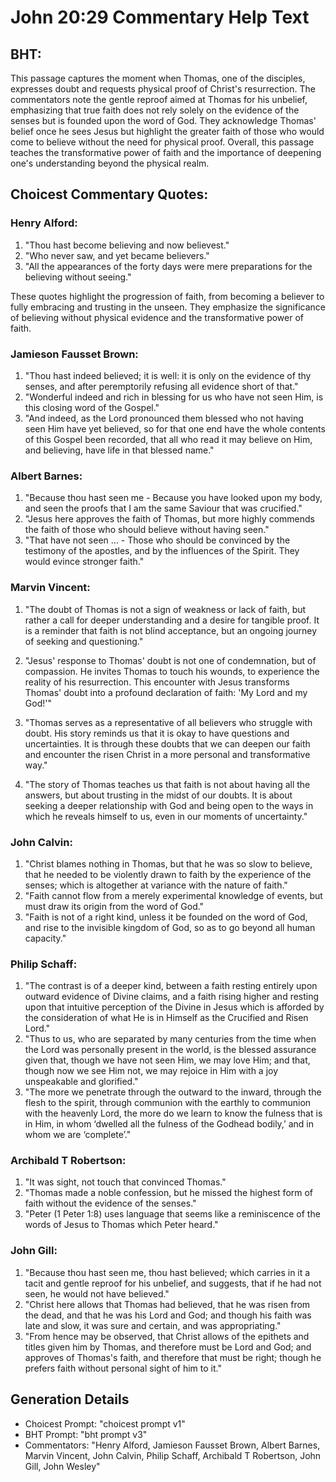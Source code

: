 # John 20:29 Commentary Help Text

## BHT:
This passage captures the moment when Thomas, one of the disciples, expresses doubt and requests physical proof of Christ's resurrection. The commentators note the gentle reproof aimed at Thomas for his unbelief, emphasizing that true faith does not rely solely on the evidence of the senses but is founded upon the word of God. They acknowledge Thomas' belief once he sees Jesus but highlight the greater faith of those who would come to believe without the need for physical proof. Overall, this passage teaches the transformative power of faith and the importance of deepening one's understanding beyond the physical realm.

## Choicest Commentary Quotes:
### Henry Alford:
1. "Thou hast become believing and now believest."
2. "Who never saw, and yet became believers."
3. "All the appearances of the forty days were mere preparations for the believing without seeing."

These quotes highlight the progression of faith, from becoming a believer to fully embracing and trusting in the unseen. They emphasize the significance of believing without physical evidence and the transformative power of faith.

### Jamieson Fausset Brown:
1. "Thou hast indeed believed; it is well: it is only on the evidence of thy senses, and after peremptorily refusing all evidence short of that." 
2. "Wonderful indeed and rich in blessing for us who have not seen Him, is this closing word of the Gospel." 
3. "And indeed, as the Lord pronounced them blessed who not having seen Him have yet believed, so for that one end have the whole contents of this Gospel been recorded, that all who read it may believe on Him, and believing, have life in that blessed name."

### Albert Barnes:
1. "Because thou hast seen me - Because you have looked upon my body, and seen the proofs that I am the same Saviour that was crucified."
2. "Jesus here approves the faith of Thomas, but more highly commends the faith of those who should believe without having seen."
3. "That have not seen ... - Those who should be convinced by the testimony of the apostles, and by the influences of the Spirit. They would evince stronger faith."

### Marvin Vincent:
1. "The doubt of Thomas is not a sign of weakness or lack of faith, but rather a call for deeper understanding and a desire for tangible proof. It is a reminder that faith is not blind acceptance, but an ongoing journey of seeking and questioning."

2. "Jesus' response to Thomas' doubt is not one of condemnation, but of compassion. He invites Thomas to touch his wounds, to experience the reality of his resurrection. This encounter with Jesus transforms Thomas' doubt into a profound declaration of faith: 'My Lord and my God!'"

3. "Thomas serves as a representative of all believers who struggle with doubt. His story reminds us that it is okay to have questions and uncertainties. It is through these doubts that we can deepen our faith and encounter the risen Christ in a more personal and transformative way."

4. "The story of Thomas teaches us that faith is not about having all the answers, but about trusting in the midst of our doubts. It is about seeking a deeper relationship with God and being open to the ways in which he reveals himself to us, even in our moments of uncertainty."

### John Calvin:
1. "Christ blames nothing in Thomas, but that he was so slow to believe, that he needed to be violently drawn to faith by the experience of the senses; which is altogether at variance with the nature of faith."
2. "Faith cannot flow from a merely experimental knowledge of events, but must draw its origin from the word of God."
3. "Faith is not of a right kind, unless it be founded on the word of God, and rise to the invisible kingdom of God, so as to go beyond all human capacity."

### Philip Schaff:
1. "The contrast is of a deeper kind, between a faith resting entirely upon outward evidence of Divine claims, and a faith rising higher and resting upon that intuitive perception of the Divine in Jesus which is afforded by the consideration of what He is in Himself as the Crucified and Risen Lord."
2. "Thus to us, who are separated by many centuries from the time when the Lord was personally present in the world, is the blessed assurance given that, though we have not seen Him, we may love Him; and that, though now we see Him not, we may rejoice in Him with a joy unspeakable and glorified."
3. "The more we penetrate through the outward to the inward, through the flesh to the spirit, through communion with the earthly to communion with the heavenly Lord, the more do we learn to know the fulness that is in Him, in whom ‘dwelled all the fulness of the Godhead bodily,’ and in whom we are ‘complete’."

### Archibald T Robertson:
1. "It was sight, not touch that convinced Thomas."
2. "Thomas made a noble confession, but he missed the highest form of faith without the evidence of the senses."
3. "Peter (1 Peter 1:8) uses language that seems like a reminiscence of the words of Jesus to Thomas which Peter heard."

### John Gill:
1. "Because thou hast seen me, thou hast believed; which carries in it a tacit and gentle reproof for his unbelief, and suggests, that if he had not seen, he would not have believed."
2. "Christ here allows that Thomas had believed, that he was risen from the dead, and that he was his Lord and God; and though his faith was late and slow, it was sure and certain, and was appropriating."
3. "From hence may be observed, that Christ allows of the epithets and titles given him by Thomas, and therefore must be Lord and God; and approves of Thomas's faith, and therefore that must be right; though he prefers faith without personal sight of him to it."


## Generation Details
- Choicest Prompt: "choicest prompt v1"
- BHT Prompt: "bht prompt v3"
- Commentators: "Henry Alford, Jamieson Fausset Brown, Albert Barnes, Marvin Vincent, John Calvin, Philip Schaff, Archibald T Robertson, John Gill, John Wesley"
